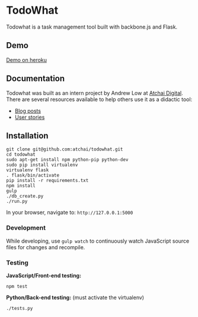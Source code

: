 # TodoWhat
Todowhat is a task management tool built with backbone.js and Flask.

## Demo
[Demo on heroku](https://todowhat.herokuapp.com)

## Documentation
Todowhat was built as an intern project by Andrew Low at [Atchai Digital](http://www.atchai.com). There are several resources available to help others use it as a didactic tool:

* [Blog posts](http://atchai.com/blog/naked-internship-part-1-introducing-todowhat)
* [User stories](https://github.com/atchai/todowhat/wiki/User-Stories)

## Installation
```
git clone git@github.com:atchai/todowhat.git
cd todowhat
sudo apt-get install npm python-pip python-dev
sudo pip install virtualenv
virtualenv flask
. flask/bin/activate
pip install -r requirements.txt
npm install
gulp
./db_create.py
./run.py
```

In your browser, navigate to:
``` http://127.0.0.1:5000 ```

### Development
While developing, use ```gulp watch``` to continuously watch JavaScript source files for changes and recompile.

### Testing
**JavaScript/Front-end testing:**
```
npm test
```
**Python/Back-end testing:**
(must activate the virtualenv)
```
./tests.py
```
